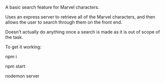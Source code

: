 A basic search feature for Marvel characters.

Uses an express server to retrieve all of the Marvel characters, and then allows the user to search through them on the front end.

Doesn't actually do anything once a search is made as it is out of scope of the task.

To get it working:

npm i

npm start

nodemon server
